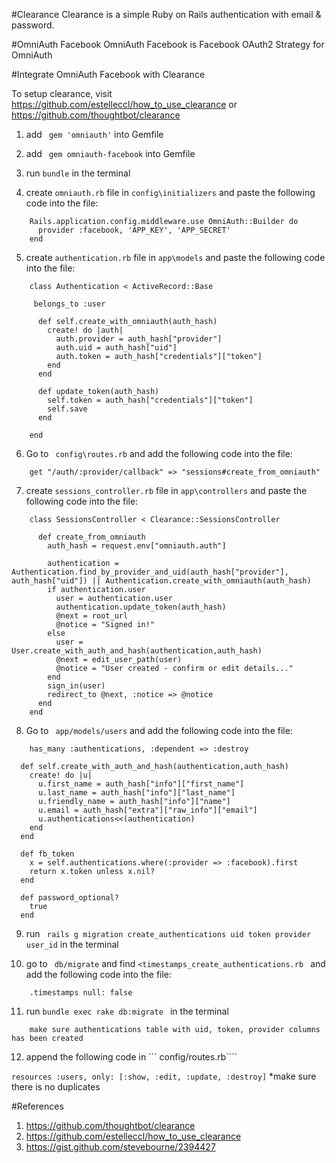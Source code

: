#Clearance
Clearance is a simple Ruby on Rails authentication with email & password.

#OmniAuth Facebook
OmniAuth Facebook is Facebook OAuth2 Strategy for OmniAuth

#Integrate OmniAuth Facebook with Clearance

To setup clearance, visit https://github.com/estelleccl/how_to_use_clearance or https://github.com/thoughtbot/clearance 

1. add ``` gem 'omniauth'``` into Gemfile

2. add ``` gem omniauth-facebook``` into Gemfile

3. run ``` bundle ``` in the terminal

4. create ```omniauth.rb```  file in ``` config\initializers ``` and paste the following code into the file:

```
	Rails.application.config.middleware.use OmniAuth::Builder do
 	  provider :facebook, 'APP_KEY', 'APP_SECRET'
	end
```



5. create ```authentication.rb```  file in ``` app\models ``` and paste the following code into the file:

```
	class Authentication < ActiveRecord::Base

 	 belongs_to :user

	  def self.create_with_omniauth(auth_hash)
	    create! do |auth|
	      auth.provider = auth_hash["provider"]
	      auth.uid = auth_hash["uid"]
	      auth.token = auth_hash["credentials"]["token"]
	    end
	  end

	  def update_token(auth_hash)
	    self.token = auth_hash["credentials"]["token"]
	    self.save
	  end

	end
```

6. Go to ``` config\routes.rb``` and add the following code into the file:

```
	get "/auth/:provider/callback" => "sessions#create_from_omniauth"
```
7. create ```sessions_controller.rb```  file in ``` app\controllers ``` and paste the following code into the file:

```
	class SessionsController < Clearance::SessionsController

	  def create_from_omniauth
	    auth_hash = request.env["omniauth.auth"]

	    authentication = Authentication.find_by_provider_and_uid(auth_hash["provider"], auth_hash["uid"]) || Authentication.create_with_omniauth(auth_hash)
	    if authentication.user
	      user = authentication.user 
	      authentication.update_token(auth_hash)
	      @next = root_url
	      @notice = "Signed in!"
	    else
	      user = User.create_with_auth_and_hash(authentication,auth_hash)
	      @next = edit_user_path(user)   
	      @notice = "User created - confirm or edit details..."
	    end
	    sign_in(user)
	    redirect_to @next, :notice => @notice
	  end
	end

```

8. Go to ``` app/models/users``` and add the following code into the file:

```
	has_many :authentications, :dependent => :destroy
  
  def self.create_with_auth_and_hash(authentication,auth_hash)
    create! do |u|
      u.first_name = auth_hash["info"]["first_name"]
      u.last_name = auth_hash["info"]["last_name"]
      u.friendly_name = auth_hash["info"]["name"]
      u.email = auth_hash["extra"]["raw_info"]["email"]
      u.authentications<<(authentication)
    end
  end

  def fb_token
    x = self.authentications.where(:provider => :facebook).first
    return x.token unless x.nil?
  end
  
  def password_optional?
    true
  end

```
9. run ``` rails g migration create_authentications uid token provider user_id``` in the terminal

10. go to ``` db/migrate``` and find ```<timestamps_create_authentications.rb ``` and add the following code into the file:

```
	.timestamps null: false
```

11. run ``` bundle exec rake db:migrate  ``` in the terminal

```
	make sure authentications table with uid, token, provider columns has been created
```

12. append the following code in ``` config/routes.rb````

``` resources :users, only: [:show, :edit, :update, :destroy] ``` 
*make sure there is no duplicates

#References
1. https://github.com/thoughtbot/clearance
2. https://github.com/estelleccl/how_to_use_clearance
3. https://gist.github.com/stevebourne/2394427
